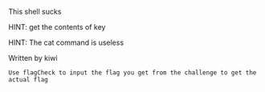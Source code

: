 This shell sucks

HINT: get the contents of key

HINT: The cat command is useless

Written by kiwi

`Use flagCheck to input the flag you get from the challenge to get the actual flag`